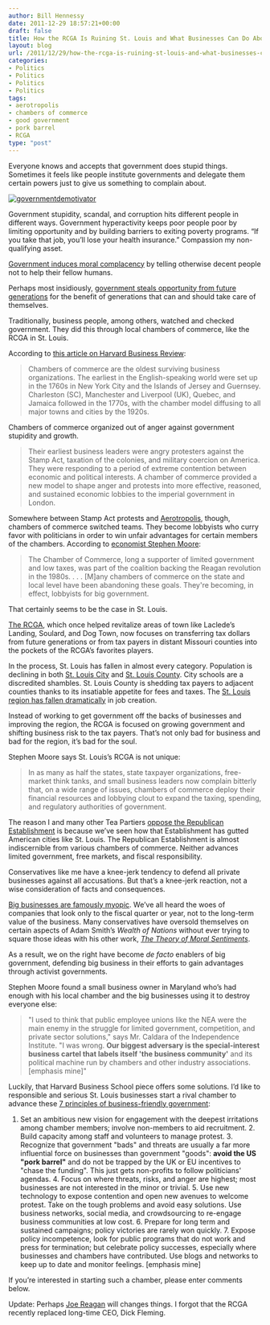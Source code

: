 ```yaml
---
author: Bill Hennessy
date: 2011-12-29 18:57:21+00:00
draft: false
title: How the RCGA Is Ruining St. Louis and What Businesses Can Do About It
layout: blog
url: /2011/12/29/how-the-rcga-is-ruining-st-louis-and-what-businesses-can-do-about-it/
categories:
- Politics
- Politics
- Politics
- Politics
tags:
- aerotropolis
- chambers of commerce
- good government
- pork barrel
- RCGA
type: "post"
---
```


Everyone knows and accepts that government does stupid things. Sometimes it feels like people institute governments and delegate them certain powers just to give us something to complain about.

[![governmentdemotivator](https://hennessysview.com/wp-content/uploads/2011/12/governmentdemotivator.jpg)
](https://www.despair.com/government.html)

Government stupidity, scandal, and corruption hits different people in different ways. Government hyperactivity keeps poor people poor by limiting opportunity and by building barriers to exiting poverty programs. “If you take that job, you’ll lose your health insurance.” Compassion my non-qualifying asset.

[Government induces moral complacency](https://hennessysview.com/living/how-government-growth-creates-scrooges/) by telling otherwise decent people not to help their fellow humans.

Perhaps most insidiously, [government steals opportunity from future generations](https://hennessysview.com/latest/what-scrooge-teaches-millennials/) for the benefit of generations that can and should take care of themselves. 

Traditionally, business people, among others, watched and checked government. They did this through local chambers of commerce, like the RCGA in St. Louis. 

According to [this article on Harvard Business Review](https://blogs.hbr.org/cs/2011/10/anger_as_a_binding_force_in_ch.html): 



> Chambers of commerce are the oldest surviving business organizations. The earliest in the English-speaking world were set up in the 1760s in New York City and the Islands of Jersey and Guernsey. Charleston (SC), Manchester and Liverpool (UK), Quebec, and Jamaica followed in the 1770s, with the chamber model diffusing to all major towns and cities by the 1920s.





Chambers of commerce organized out of anger against government stupidity and growth. 



> Their earliest business leaders were angry protesters against the Stamp Act, taxation of the colonies, and military coercion on America. They were responding to a period of extreme contention between economic and political interests. A chamber of commerce provided a new model to shape anger and protests into more effective, reasoned, and sustained economic lobbies to the imperial government in London.





Somewhere between Stamp Act protests and [Aerotropolis](https://hennessysview.com/jefferson-city-2/who-else-wants-to-know-about-aerotropolis/), though, chambers of commerce switched teams. They become lobbyists who curry favor with politicians in order to win unfair advantages for certain members of the chambers. According to [economist Stephen Moore](https://www.ocpathink.org/articles/1176):



> The Chamber of Commerce, long a supporter of limited government and low taxes, was part of the coalition backing the Reagan revolution in the 1980s. . . . [M]any chambers of commerce on the state and local level have been abandoning these goals. They're becoming, in effect, lobbyists for big government.





That certainly seems to be the case in St. Louis. 

[The RCGA](https://hennessysview.com/jefferson-city-2/whos-selling-st-louis/), which once helped revitalize areas of town like Laclede’s Landing, Soulard, and Dog Town, now focuses on transferring tax dollars from future generations or from tax payers in distant Missouri counties into the pockets of the RCGA’s favorites players. 

In the process, St. Louis has fallen in almost every category. Population is declining in both [St. Louis City](https://www.usatoday.com/news/nation/census/2011-02-24-missouri-census_N.htm) and [St. Louis County](https://news.stlpublicradio.org/post/new-2010-us-census-data-released-missouri). City schools are a discredited shambles. St. Louis County is shedding tax payers to adjacent counties thanks to its insatiable appetite for fees and taxes. The [St. Louis region has fallen dramatically](https://www.missourijournal.com/2011/12/29/springfield-climbs-kansas-city-st-louis-drop/) in job creation.

Instead of working to get government off the backs of businesses and improving the region, the RCGA is focused on growing government and shifting business risk to the tax payers. That’s not only bad for business and bad for the region, it’s bad for the soul.

Stephen Moore says St. Louis’s RCGA is not unique:



> In as many as half the states, state taxpayer organizations, free-market think tanks, and small business leaders now complain bitterly that, on a wide range of issues, chambers of commerce deploy their financial resources and lobbying clout to expand the taxing, spending, and regulatory authorities of government.





The reason I and many other Tea Partiers [oppose the Republican Establishment](https://hennessysview.com/limited-government/whats-the-big-deal-with-the-establishment/) is because we’ve seen how that Establishment has gutted American cities like St. Louis. The Republican Establishment is almost indiscernible from various chambers of commerce. Neither advances limited government, free markets, and fiscal responsibility. 

Conservatives like me have a knee-jerk tendency to defend all private businesses against all accusations. But that’s a knee-jerk reaction, not a wise consideration of facts and consequences.

[Big businesses are famously myopic](https://blogs.law.harvard.edu/corpgov/2009/09/11/overcoming-short-termism-a-call-for-a-more-responsible-approach-to-investment-and-business-management/). We’ve all heard the woes of companies that look only to the fiscal quarter or year, not to the long-term value of the business. Many conservatives have oversold themselves on certain aspects of Adam Smith’s _Wealth of Nations_ without ever trying to square those ideas with his other work, _[The Theory of Moral Sentiments](https://www.thefreemanonline.org/featured/adam-smith-moral-philosopher/)_. 

As a result, we on the right have become _de facto_ enablers of big government, defending big business in their efforts to gain advantages through activist governments. 

Stephen Moore found a small business owner in Maryland who’s had enough with his local chamber and the big businesses using it to destroy everyone else:



> "I used to think that public employee unions like the NEA were the main enemy in the struggle for limited government, competition, and private sector solutions," says Mr. Caldara of the Independence Institute. "I was wrong. **Our biggest adversary is the special-interest business cartel that labels itself 'the business community'** and its political machine run by chambers and other industry associations. [emphasis mine]"





Luckily, that Harvard Business School piece offers some solutions. I’d like to responsible and serious St. Louis businesses start a rival chamber to advance these [7 principles of business-friendly government](https://blogs.hbr.org/cs/2011/10/anger_as_a_binding_force_in_ch.html):





  1. Set an ambitious new vision for engagement with the deepest irritations among chamber members; involve non-members to aid recruitment.    2. Build capacity among staff and volunteers to manage protest.    3. Recognize that government "bads" and threats are usually a far more influential force on businesses than government "goods": **avoid the US "pork barrel"** and do not be trapped by the UK or EU incentives to "chase the funding". This just gets non-profits to follow politicians' agendas.    4. Focus on where threats, risks, and anger are highest; most businesses are not interested in the minor or trivial.    5. Use new technology to expose contention and open new avenues to welcome protest. Take on the tough problems and avoid easy solutions. Use business networks, social media, and crowdsourcing to re-engage business communities at low cost.    6. Prepare for long term and sustained campaigns; policy victories are rarely won quickly.    7. Expose policy incompetence, look for public programs that do not work and press for termination; but celebrate policy successes, especially where businesses and chambers have contributed. Use blogs and networks to keep up to date and monitor feelings. [emphasis mine]

If you’re interested in starting such a chamber, please enter comments below. 

Update: Perhaps [Joe Reagan](https://www.stltoday.com/business/local/new-rcga-boss-pull-together-to-grow-st-louis-economy/article_d472e200-250a-11e1-9eab-001a4bcf6878.html) will changes things. I forgot that the RCGA recently replaced long-time CEO, Dick Fleming.
